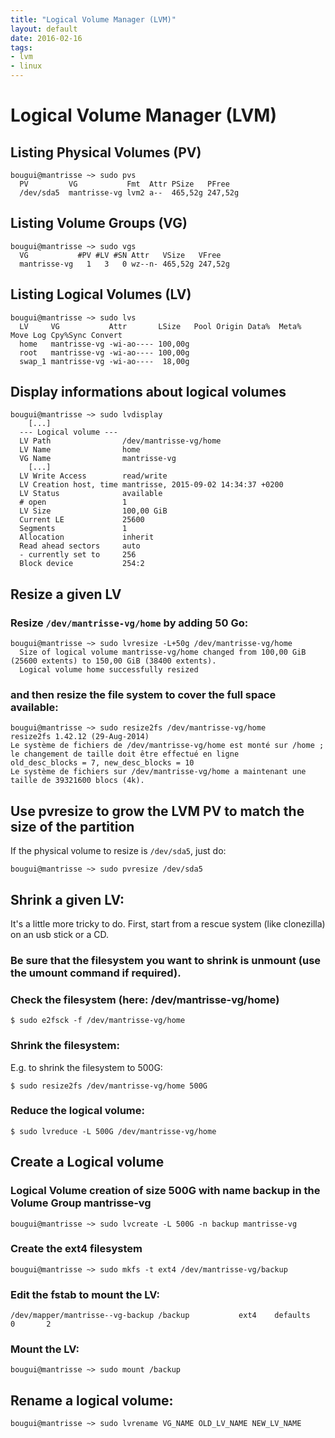 ```yaml
---
title: "Logical Volume Manager (LVM)"
layout: default
date: 2016-02-16
tags:
- lvm
- linux
---
```


# Logical Volume Manager (LVM)

## Listing Physical Volumes (PV)

    bougui@mantrisse ~> sudo pvs
      PV         VG           Fmt  Attr PSize   PFree
      /dev/sda5  mantrisse-vg lvm2 a--  465,52g 247,52g

## Listing Volume Groups (VG)

    bougui@mantrisse ~> sudo vgs
      VG           #PV #LV #SN Attr   VSize   VFree
      mantrisse-vg   1   3   0 wz--n- 465,52g 247,52g

## Listing Logical Volumes (LV)

    bougui@mantrisse ~> sudo lvs
      LV     VG           Attr       LSize   Pool Origin Data%  Meta%  Move Log Cpy%Sync Convert
      home   mantrisse-vg -wi-ao---- 100,00g
      root   mantrisse-vg -wi-ao---- 100,00g
      swap_1 mantrisse-vg -wi-ao----  18,00g

## Display informations about logical volumes

    bougui@mantrisse ~> sudo lvdisplay
        [...]
      --- Logical volume ---
      LV Path                /dev/mantrisse-vg/home
      LV Name                home
      VG Name                mantrisse-vg
        [...]
      LV Write Access        read/write
      LV Creation host, time mantrisse, 2015-09-02 14:34:37 +0200
      LV Status              available
      # open                 1
      LV Size                100,00 GiB
      Current LE             25600
      Segments               1
      Allocation             inherit
      Read ahead sectors     auto
      - currently set to     256
      Block device           254:2

## Resize a given LV

### Resize `/dev/mantrisse-vg/home` by adding 50 Go:

    bougui@mantrisse ~> sudo lvresize -L+50g /dev/mantrisse-vg/home
      Size of logical volume mantrisse-vg/home changed from 100,00 GiB (25600 extents) to 150,00 GiB (38400 extents).
      Logical volume home successfully resized

### and then resize the file system to cover the full space available:

    bougui@mantrisse ~> sudo resize2fs /dev/mantrisse-vg/home
    resize2fs 1.42.12 (29-Aug-2014)
    Le système de fichiers de /dev/mantrisse-vg/home est monté sur /home ; le changement de taille doit être effectué en ligne
    old_desc_blocks = 7, new_desc_blocks = 10
    Le système de fichiers sur /dev/mantrisse-vg/home a maintenant une taille de 39321600 blocs (4k).

## Use pvresize to grow the LVM PV to match the size of the partition

If the physical volume to resize is `/dev/sda5`, just do:

    bougui@mantrisse ~> sudo pvresize /dev/sda5

## Shrink a given LV:

It's a little more tricky to do. First, start from a rescue system (like
clonezilla) on an usb stick or a CD.

### Be sure that the filesystem you want to shrink is unmount (use the umount command if required).

### Check the filesystem (here: /dev/mantrisse-vg/home)

    $ sudo e2fsck -f /dev/mantrisse-vg/home

### Shrink the filesystem:

E.g. to shrink the filesystem to 500G:

    $ sudo resize2fs /dev/mantrisse-vg/home 500G

### Reduce the logical volume:

    $ sudo lvreduce -L 500G /dev/mantrisse-vg/home

## Create a Logical volume

### Logical Volume creation of size 500G with name backup in the Volume Group mantrisse-vg

    bougui@mantrisse ~> sudo lvcreate -L 500G -n backup mantrisse-vg

### Create the ext4 filesystem

    bougui@mantrisse ~> sudo mkfs -t ext4 /dev/mantrisse-vg/backup

### Edit the fstab to mount the LV:

    /dev/mapper/mantrisse--vg-backup /backup           ext4    defaults        0       2

### Mount the LV:

    bougui@mantrisse ~> sudo mount /backup

## Rename a logical volume:

    bougui@mantrisse ~> sudo lvrename VG_NAME OLD_LV_NAME NEW_LV_NAME
